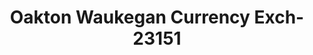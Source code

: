 ---
f_zip-code: 60714
f_state-code: IL
title: Oakton Waukegan Currency Exch-23151
f_phone: 847-967-7770
f_city-only: Niles
f_address: 8018 N Waukegan Rd Niles
f_location-unique-id: '23151'
slug: oakton-waukegan-currency-exch-23151
updated-on: '2024-05-30T13:46:58.046Z'
created-on: '2024-05-30T13:36:59.803Z'
published-on: '2024-05-30T13:54:32.469Z'
f_city-state: cms/city/niles-il.md
f_company: cms/company/oakton-waukegan-currency-exch.md
f_state: cms/state/illinois.md
layout: '[payday-loan].html'
tags: payday-loan
---